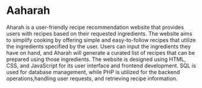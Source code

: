 # Aaharah
Aharah is a user-friendly recipe recommendation website that provides users with recipes based on their requested
ingredients. The website aims to simplify cooking by offering simple and easy-to-follow recipes that utilize the ingredients specified by the user. Users can input the ingredients they have on hand, and Aharah will generate a curated list of recipes that can be prepared using those ingredients. The website is designed using HTML, CSS, and JavaScript for its user interface and frontend development. SQL is used for database management, while PHP is utilized for the backend
operations,handling user requests, and retrieving recipe information.
